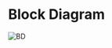 # Block Diagram
![BD](https://user-images.githubusercontent.com/94234616/144257498-b42d0bcf-ab4b-43b0-a53c-4a6c7bb6fdab.png)

